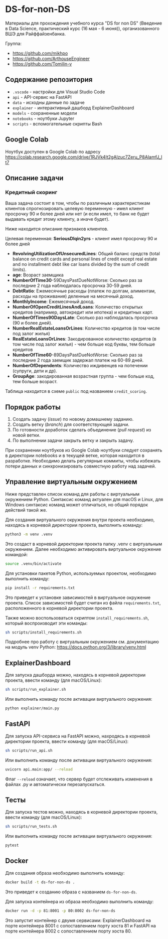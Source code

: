 # DS-for-non-DS

Материалы для прохождения учебного курса "DS for non DS" (Введение в Data Science, практический курс (16 мая - 6 июня)), организованного ВШЭ для Райффайзенбанка.

Группа:

* <https://github.com/mikhpo>
* <https://github.com/ArthouseEngineer>
* <https://github.com/Tomilin-v>

## Содержание репозитория

* `.vscode` - настройки для Visual Studio Code
* `api` - API-сервис на FastAPI
* `data` - исходны данные по задаче
* `explainer` - интерактивный дашборд ExplainerDashboard
* `models` - сохраненные модели
* `notebooks` - ноутбуки Jupyter
* `scripts` - вспомогательные скрипты Bash

## Google Colab

Ноутбук доступен в Google Colab по адресу <https://colab.research.google.com/drive/1RJVk4It2gAIzuc7Zeru_P8AlamfJ_lt7>

## Описание задачи

### Кредитный скоринг

Ваша задача состоит в том, чтобы по различным характеристикам клиентов спрогнозировать целевую переменную - имел клиент просрочку 90 и более дней или нет (и если имел, то банк не будет выдавать кредит этому клиенту, а иначе будет).

Ниже находится описание признаков клиентов.

Целевая переменная:
**SeriousDlqin2yrs** - клиент имел просрочку 90 и более дней

* **RevolvingUtilizationOfUnsecuredLines**: Общий баланс средств (total balance on credit cards and personal lines of credit except real estate and no installment debt like car loans divided by the sum of credit limits).
* **age**: Возраст заемщика
* **NumberOfTime30**-59DaysPastDueNotWorse: Сколько раз за последние 2 года наблюдалась просрочка 30-59 дней.
* **DebtRatio**: Ежемесячные расходы (платеж по долгам, алиментам, расходы на проживания) деленные на месячный доход.
* **MonthlyIncome**: Ежемесячный доход.
* **NumberOfOpenCreditLinesAndLoans**: Количество открытых кредитов (например, автокредит или ипотека) и кредитных карт.
* **NumberOfTimes90DaysLate**: Сколько раз наблюдалась просрочка (90 и более дней).
* **NumberRealEstateLoansOrLines**: Количество кредитов (в том числе под залог жилья)
* **RealEstateLoansOrLines**: Закодированное количество кредитов (в том числе под залог жилья) - чем больше код буквы, тем больше кредитов
* **NumberOfTime60**-89DaysPastDueNotWorse: Сколько раз за последние 2 года заемщик задержал платеж на 60-89 дней.
* **NumberOfDependents**: Количество иждивенцев на попечении (супруги, дети и др).
* **GroupAge**: закодированная возрастная группа - чем больше код, тем больше возраст.

Таблица находится в схеме `public` под названием `credit_scoring`.

## Порядок работы

1. Создать задачу (_issue_) по новому домашнему заданию.
2. Создать ветку (_branch_) для соответствующей задачи.
3. По готовности доработок сделать объединение (_pull request_) из новой ветки.
4. По выполнении задачи закрыть ветку и закрыть задачу.

При сохранении ноутбуков из Google Colab ноутбуки следует сохранять в директории notebooks и в текущей ветке, которая находится в разработке. Необходимо делать регулярные коммиты, чтобы избежать потери данных и синхронизировать совместную работу над задачей.

## Управление виртуальным окружением

Ниже представлен список команд для работы с виртуальным окружением Python. Синтаксис команд актуален для macOS и Linux, для Windows синтаксис команд может отличаться, но общий порядок действий такой же.

Для создания виртуального окружения внутри проекта необходимо, находясь в корневой директории проекта, выполнить команду:

```sh
python3 -m venv .venv
```

Это создаст в корневой директории проекта папку .venv с виртуальным окружением. Далее необходимо активировать виртуальное окружение командой:

```sh
source .venv/bin/activate
```

Для установки пакетов Python, используемых проектом, необходимо выполнить команду:

```sh
pip install -r requirements.txt
```

Это приведет к установке зависимостей в виртуальное окружение проекта. Список зависимостей будет считан из файла `requirements.txt`, расположенного в корневой директории проекта.

Также можно воспользоваться скриптом `install_requirements.sh`, который воспроизводит эти команды:

```sh
sh scripts/install_requirements.sh
```

Подробнее про работу с виртуальным окружением см. документацию на модуль venv Python: <https://docs.python.org/3/library/venv.html>

## ExplainerDashboard

Для запуска дашборда можно, находясь в корневой директории проекта, ввести команду (для macOS/Linux):

```sh
sh scripts/run_explainer.sh
```

Или выполнить команду после активации виртуального окружения:

```sh
python explainer/main.py
```

## FastAPI

Для запуска API-сервиса на FastAPI можно, нахродясь в корневой директории проекта, ввести команду (для macOS/Linux):

```sh
sh scripts/run_api.sh
```

Или выполнить команду после активации виртуального окружения:

```sh
uvicorn api.main:app/ --reload
```

Флаг `--reload` означает, что сервер будет отслеживать изменения в файлах .py и автоматически перезапускаться.

## Тесты

Для запуска тестов можно, находясь в корневой директории проекта, ввести команду (для macOS/Linux):

```sh
sh scripts/run_tests.sh
```

Или выполнить команду после активации виртуального окружения:

```sh
pytest
```

## Docker

Для создания образа необходимо выполнить команду:

```sh
docker build -t ds-for-non-ds .
```

Это приведет к созданию образа с названием `ds-for-non-ds`.

Для запуска контейнера из образа необходимо выполнить команду:

```sh
docker run -d -p 81:8001 -p 80:8002 ds-for-non-ds
```

Это запустит контейнер с двумя сервисами: ExplainerDashboard на порте контейнера 8001 с сопоставлением порту хоста 81 и FastAPI на порте контейнера 8002 с сопоставлением порту хоста 80.
